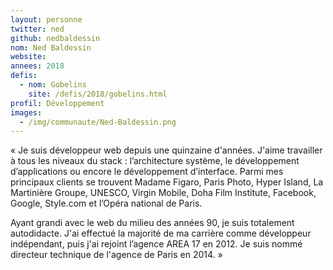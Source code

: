 ```yaml
---
layout: personne
twitter: ned
github: nedbaldessin
nom: Ned Baldessin
website:
annees: 2018
defis:
  - nom: Gobelins
    site: /defis/2018/gobelins.html
profil: Développement
images:
  - /img/communaute/Ned-Baldessin.png
---
```


« Je suis développeur web depuis une quinzaine d'années. J'aime
travailler à tous les niveaux du stack : l’architecture système,
le développement d’applications ou encore le développement
d’interface. Parmi mes principaux clients se trouvent Madame Figaro,
Paris Photo, Hyper Island, La Martinière Groupe, UNESCO, Virgin
Mobile, Doha Film Institute, Facebook, Google, Style.com et l’Opéra
national de Paris.

Ayant grandi avec le web du milieu des années 90, je suis totalement
autodidacte. J'ai effectué la majorité de ma carrière comme
développeur indépendant, puis j'ai rejoint l’agence AREA 17 en 2012.
Je suis nommé directeur technique de l'agence de Paris en 2014. »
